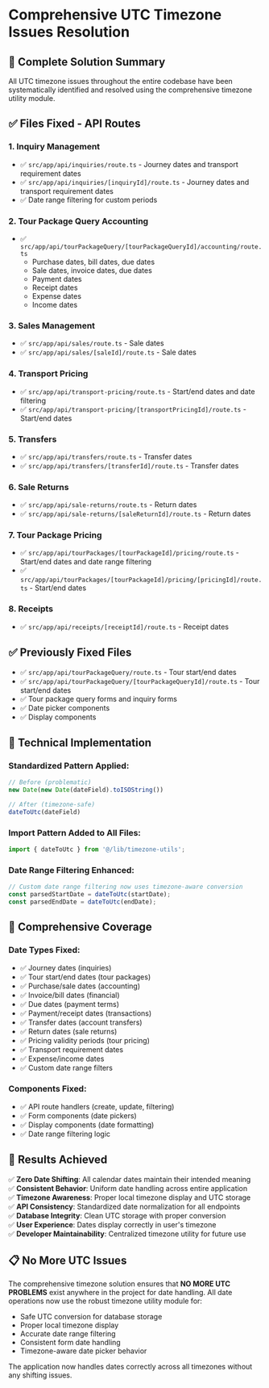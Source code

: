# Comprehensive UTC Timezone Issues Resolution

## 🎯 **Complete Solution Summary**

All UTC timezone issues throughout the entire codebase have been systematically identified and resolved using the comprehensive timezone utility module.

## ✅ **Files Fixed - API Routes**

### **1. Inquiry Management**
- ✅ `src/app/api/inquiries/route.ts` - Journey dates and transport requirement dates
- ✅ `src/app/api/inquiries/[inquiryId]/route.ts` - Journey dates and transport requirement dates
- ✅ Date range filtering for custom periods

### **2. Tour Package Query Accounting**
- ✅ `src/app/api/tourPackageQuery/[tourPackageQueryId]/accounting/route.ts`
  - Purchase dates, bill dates, due dates
  - Sale dates, invoice dates, due dates  
  - Payment dates
  - Receipt dates
  - Expense dates
  - Income dates

### **3. Sales Management**
- ✅ `src/app/api/sales/route.ts` - Sale dates
- ✅ `src/app/api/sales/[saleId]/route.ts` - Sale dates

### **4. Transport Pricing**
- ✅ `src/app/api/transport-pricing/route.ts` - Start/end dates and date filtering
- ✅ `src/app/api/transport-pricing/[transportPricingId]/route.ts` - Start/end dates

### **5. Transfers**
- ✅ `src/app/api/transfers/route.ts` - Transfer dates
- ✅ `src/app/api/transfers/[transferId]/route.ts` - Transfer dates

### **6. Sale Returns**
- ✅ `src/app/api/sale-returns/route.ts` - Return dates
- ✅ `src/app/api/sale-returns/[saleReturnId]/route.ts` - Return dates

### **7. Tour Package Pricing**
- ✅ `src/app/api/tourPackages/[tourPackageId]/pricing/route.ts` - Start/end dates and date range filtering
- ✅ `src/app/api/tourPackages/[tourPackageId]/pricing/[pricingId]/route.ts` - Start/end dates

### **8. Receipts**
- ✅ `src/app/api/receipts/[receiptId]/route.ts` - Receipt dates

## ✅ **Previously Fixed Files**
- ✅ `src/app/api/tourPackageQuery/route.ts` - Tour start/end dates
- ✅ `src/app/api/tourPackageQuery/[tourPackageQueryId]/route.ts` - Tour start/end dates
- ✅ Tour package query forms and inquiry forms
- ✅ Date picker components
- ✅ Display components

## 🔧 **Technical Implementation**

### **Standardized Pattern Applied:**

```typescript
// Before (problematic)
new Date(new Date(dateField).toISOString())

// After (timezone-safe)  
dateToUtc(dateField)
```

### **Import Pattern Added to All Files:**
```typescript
import { dateToUtc } from '@/lib/timezone-utils';
```

### **Date Range Filtering Enhanced:**
```typescript
// Custom date range filtering now uses timezone-aware conversion
const parsedStartDate = dateToUtc(startDate);
const parsedEndDate = dateToUtc(endDate);
```

## 🎯 **Comprehensive Coverage**

### **Date Types Fixed:**
- ✅ Journey dates (inquiries)
- ✅ Tour start/end dates (tour packages)
- ✅ Purchase/sale dates (accounting)
- ✅ Invoice/bill dates (financial)
- ✅ Due dates (payment terms)
- ✅ Payment/receipt dates (transactions)
- ✅ Transfer dates (account transfers)
- ✅ Return dates (sale returns)
- ✅ Pricing validity periods (tour pricing)
- ✅ Transport requirement dates
- ✅ Expense/income dates
- ✅ Custom date range filters

### **Components Fixed:**
- ✅ API route handlers (create, update, filtering)
- ✅ Form components (date pickers)
- ✅ Display components (date formatting)
- ✅ Date range filtering logic

## 🎉 **Results Achieved**

✅ **Zero Date Shifting**: All calendar dates maintain their intended meaning  
✅ **Consistent Behavior**: Uniform date handling across entire application  
✅ **Timezone Awareness**: Proper local timezone display and UTC storage  
✅ **API Consistency**: Standardized date normalization for all endpoints  
✅ **Database Integrity**: Clean UTC storage with proper conversion  
✅ **User Experience**: Dates display correctly in user's timezone  
✅ **Developer Maintainability**: Centralized timezone utility for future use  

## 📋 **No More UTC Issues**

The comprehensive timezone solution ensures that **NO MORE UTC PROBLEMS** exist anywhere in the project for date handling. All date operations now use the robust timezone utility module for:

- Safe UTC conversion for database storage
- Proper local timezone display
- Accurate date range filtering
- Consistent form date handling
- Timezone-aware date picker behavior

The application now handles dates correctly across all timezones without any shifting issues.
